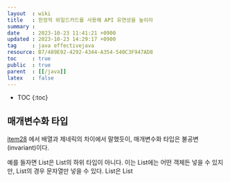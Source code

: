 ```yaml
---
layout  : wiki
title   : 한정적 와일드카드를 사용해 API 유연성을 높이라 
summary : 
date    : 2023-10-23 11:41:21 +0900
updated : 2023-10-23 14:29:17 +0900
tag     : java effectivejava
resource: B7/489E92-4292-4344-A354-540C3F947AD8
toc     : true
public  : true
parent  : [[/java]]
latex   : false
---
```

* TOC
{:toc}

## 매개변수화 타입

 [item28](https://voyager003.github.io/wiki/java/effective_item28/#%EB%B0%B0%EC%97%B4%EA%B3%BC-%EC%A0%9C%EB%84%A4%EB%A6%AD-%ED%83%80%EC%9E%85%EC%9D%98-%EC%B0%A8%EC%9D%B4) 에서 배열과 제네릭의 차이에서 말했듯이, 매개변수화 타입은 불공변(invariant)이다. 

예를 들자면 List<String>은 List<Object>의 하위 타입이 아니다. 이는 List<Object>에는 어떤 객체든 넣을 수 있지만, List<String>의 경우 문자열만 넣을 수 있다. List<String>은 List<Object>가 하는 일을 제대로 수행하지 못하여 하위 타입이 될 수 없다는 것이다.(객체 지향 SOLID 원칙 중, 리스코프 치환 원칙에 어긋난다.)

다른 예시로 Stack 클래스를 떠올려보자.

```java
// Stack.class
public class Stack<E> {
    public Stack();
    public void push(E e);
    public E pop();
    ...
}
```

이 클래스에 일련의 원소를 Stack에 넣는 메서드를 추가해야 한다고 해보자. 

```java
// 31_1
public void pushAll(Iterable<E> src) {
  for (E e : src) {
    push(e);
  }
}
```

이 메서드는 Iterable src의 원소타입이 Stack의 원소 타입과 일치한다면 제대로 작동한다. 이 때, Stack<Number>로 선언한 뒤에 pushAll(intVal)을 호출한다면? (intVal은 Integer 타입)

Integer는 Nubmer의 하위 타입이기 때문에 잘 동작할 것이라고 예상했지만 다음 오류를 볼 수 있다.

```
incompatible types: Iterable<Integer> cannot be converted to Iterable<Number> 
```

이는 Stack<Number>가 Stack<Integer>의 하위 타입이 아니기 때문이다. 즉 매개 변수화 타입이 불공변이라는 것이다.

Java는 이를 대처하기위해 한정적 와일드카드 타입이라는 특별한 매개변수화 타입을 지원한다.

## 한정적 와일드 카드(Bounded Wildcards)

먼저 와일드 카드에 대해 리마인드 해보자.

[와일드카드]https://voyager003.github.io/wiki/java/java_generic/#wildcard%EC%99%80%EC%9D%BC%EB%93%9C%EC%B9%B4%EB%93%9C) 는 제네릭으로 구현된 메서드의 경우 선언된 타입으로만 매개변수를 입력해야 하는데, 이를 상속받은 클래스 혹은 부모 클래스를 사용하고 싶어도 불가능하며, 어떤 타입이 와도 상관없는 경우에는 대응하기에 좋지 않다.

이를 위한 해결책인 **와일드 카드**는 알 수 없는 유형을 나타내며 패러미터 변수, 필드 등 다양한 상황에서 사용할 수 있다. 

그 중, 한정적 와일드 카드는 타입의 제한을 풀거나 제한할 때 사용하는 데,

```java
public void a(List<? extends Foo list) { ... }

public void b(List<? super Integer> list) { ... }
```
extends를 사용하여 제네릭 타입들을 상위 제네릭 타입으로 묶어주거나, super를 사용하여 지정된 타입의 상위 타입만 허용하도록 지정하는 방법을 사용한다. 
이를 각각 상한경계(Upper Bound), 하한경계(Lower Bounded) 와일드카드라 한다.

한정적 와일드카드가 가져다주는 효과로(제한 해제 및 제한) 31_1의 pushAll을 다시 수정해보자.

```java
// 상한 경계 와일드카드
public void pushAll(Iterable<? extends E> src) {
    for (E e : src)
        push(e);
}
```

이제 Stack은 물론 클라이언트 코드로 깔끔하게 컴파일된다.

pushAll과 같이 쓰이는 Stack 안의 모든 원소를 컬렉션으로 옮겨 담는 popAll 메서드를 작성해보자.

```java
public void popAll(Collection<E> dst) {
    while (!isEmpty()) {
    dst.add(pop()); // compile error 
    }
}
```

popAll의 경우에도 주어진 컬렉션의 타입이 Stack의 원소 타입과 일치한다면 문제없이 동작할 것이다. 하지만 Stack<Number>의 원소를 Object용 컬렉션으로 옮기려고 한다면 어떻게 될까?

```java
public static void main(String[] args) {
    Stack<Number> stack = new Stack<>();
    Collection<Object> objects = ...;
    stack.popAll(objects); // compile error
}
```

pushAll과 비슷하게 Collection<Obejct>는 Collection<Number>의 하위 타입이 아니라는 오류가 발생하게 된다.이를 하한경계 와일드 카드를 사용해서 개선해보자.

```java
public void popAll(Collection<? super E> dst) {
    while (!isEmpty()) {
        dst.add(pop());
    }
}
```

popAll의 입력 매개변수(dst)의 타입이 E의 컬렉션이 아니라 E의 상위 타입인 컬렉션이어야 하는 의미로 <? super E>라고 상한 와일드 카드를 선언했다. 이제 깔끔하게 컴파일되며, 이처럼 제네릭을 사용해 유연한 API를 설계할 수 있다.

## PECS(producer-extends, consumer-super) 공식

이러한 한정적 와일드 카드를 제대로 사용하려면 어느 상황에 어떤 와일드 카드타입을 써야할 지 이해할 필요가 있는데 다음 공식이 도움을 줄 것이다.

공식의 이름과 같이 매개변수화 타입 T가 생산자(producer)라면 <? extneds T>를, 소비자(consumer)라면 <? super T>를 사용하면 된다. 

위에서 사용한 예시 Stack의 코드와 함께 이해해보자.

```java
public void pushAll(Iterable<? extends E> src) {
  for (E e : src) {
    push(e);
  }
}

public void popAll(Collection<? super E> dst) {
  while (!isEmpty()) {
    dst.add(pop());
  }
}
```

Stack의 pushAll의 매개변수 src는 Stack이 사용할 E 인스턴스를 생산하는 역할이기 때문에 Iterable<? extends E>이며, popALl의 매개변수 dst는 E 인스턴스를 소비하는 역할로 적절한 타입은 Collcetion<? super E>이 되는 것이다.

## 타입 매개변수와 와일드 카드를 사용하는 경우

타입 매개변수와 와일드카드는 공통되는 부분이 많다. 

모두 제네릭 기능의 일부로 타입 안정성을 제공하고, 제네릭 메서드나 클래스에서 받아들일 수 있는 인자의 범위를 조정하는 데 사용된다는 점이다.

그래서 메서드 정의 시, 둘 중 어느 것을 사용해도 괜찮은 상황이 많다. 예를 들어 주어진 List에서 명시한 두 인덱스의 아이템들을 swap하는 정적 메서드를 두 방법으로 정의해보자.

```java
public static <E> void swap(List<E> list, int i, int j);

public static void swap(List<?> list, int i, int j);
```

public API라면 어떤 리스트건 swap 메서드에 넘기면 명시한 인덱스의 원소를 교환해 주는 와일드카드 방식을 사용한 2번째 방식이 간단하고 더 나은 방법이다. 

즉 메서드 선언에 타입 매개변수가 한 번만 나오면 와일드카드로 대체하는 것이 기본 규칙이다.

하지만 2번째 방식은 다음과 같은 문제가 있다.

```java
public static void swap(List<?> list, int i, int j){
    list.set(i, list.set(j, list.get(i)));
};
```

이 코드를 컴파일하면 

```
'Object cannot be converted to CAP#1 ...
where CAP#1 is a fresh type-variable: 
    CAP#1 extends Object from capture of ?\
```

방금 꺼낸 원소를 List에 다시 넣을 수 없다는 것이다. 원인은 List의 타입이 List<?>인데 이는 null 외에 어떠한 값도 넣을 수 없기 때문이다.

이를 해결하기위해 와일드카드 타입의 실제 타입을 알려주는 메서드를 private 도우미 메서드(helper method)로 따로 작성하여 활용하는 방법이 있다.

```java
public static void swap(List<?> list, int i, int j){
    swapHelper(list, i, j);
};

public static <E> void swapHelper(List<E> list, int i, int j){
  list.set(i, list.set(j, list.get(i)));
};
```

swaoHelper() 메서드는 List가 List<E>임을 알고 있으므로 List에서 꺼낸 값의 타입은 항상 E고, E 타입의 값이라면 이 List에 넣더라도 type-safe하다는 것을 컴파일러가 알 수 있다. 

이처럼 외부에서 swap() 메서드를 호출하는 클라이언트는 swapHelper의 존재를 모른 채 와일드카드 기반의 선언을 유지하면서 이 메리트를 누릴 수 있게 된다.

## 마무리

보면서 틀리거나 이상한 내용이 있으면 언제든지 피드백 부탁드립니다.

실제로 틀린 내용이지만 이를 고치지 않으면 잘못된 지식을 알고 있는 것인데 그게 두렵습니다. 읽어 주셔서 감사합니다.

## 참고자료

- 이펙티브자바 3판
- https://voyager003.github.io/wiki/java/java_generic/ - 이전에 작성했던 Java Generic 파트
